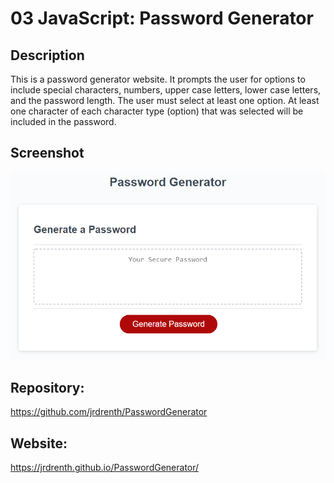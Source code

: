 # 03 JavaScript: Password Generator

## Description

This is a password generator website.  It prompts the user for options to include special characters, numbers, upper case letters, lower case letters, and the password length.  The user must select at least one option.  At least one character of each character type (option) that was selected will be included in the password.


## Screenshot

![passowrd generator](./assets/images/03-javascript-homework-demo.png)


## Repository:

https://github.com/jrdrenth/PasswordGenerator


## Website:

https://jrdrenth.github.io/PasswordGenerator/